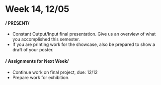 # Week 14, 12/05

#### / PRESENT/

* Constant Output/Input final presentation. Give us an overview of what you accomplished this semester. 
* If you are printing work for the showcase, also be prepared to show a draft of your poster. 


#### / Assignments for Next Week/
* Continue work on final project, due: 12/12
* Prepare work for exhibition. 
